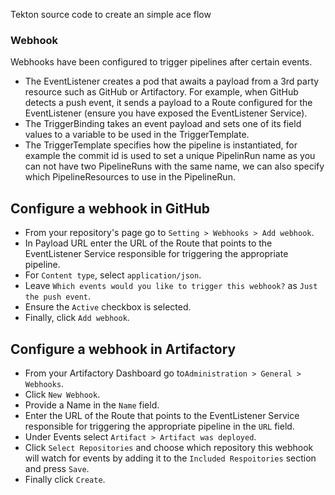 Tekton source code to create an simple ace flow

### Webhook

Webhooks have been configured to trigger pipelines after certain events.

- The EventListener creates a pod that awaits a payload from a 3rd party resource such as GitHub or Artifactory. For example, when GitHub detects a push event, it sends a payload to a Route configured for the EventListener (ensure you have exposed the EventListener Service).
- The TriggerBinding takes an event payload and sets one of its field values to a variable to be used in the TriggerTemplate.
- The TriggerTemplate specifies how the pipeline is instantiated, for example the commit id is used to set a unique PipelinRun name as you can not have two PipelineRuns with the same name, we can also specify which PipelineResources to use in the PipelineRun.

## Configure a webhook in GitHub

- From your repository's page go to `Setting > Webhooks > Add webhook`.
- In Payload URL enter the URL of the Route that points to the EventListener Service responsible for triggering the appropriate pipeline.
- For `Content type`, select `application/json`.
- Leave `Which events would you like to trigger this webhook?` as `Just the push event`.
- Ensure the `Active` checkbox is selected.
- Finally, click `Add webhook`.

## Configure a webhook in Artifactory

- From your Artifactory Dashboard go to`Administration > General > Webhooks`.
- Click `New Webhook`.
- Provide a Name in the `Name` field.
- Enter the URL of the Route that points to the EventListener Service responsible for triggering the appropriate pipeline in the `URL` field.
- Under Events select `Artifact > Artifact was deployed`.
- Click `Select Repositories` and choose which repository this webhook will watch for events by adding it to the `Included Respoitories` section and press `Save`.
- Finally click `Create`.
